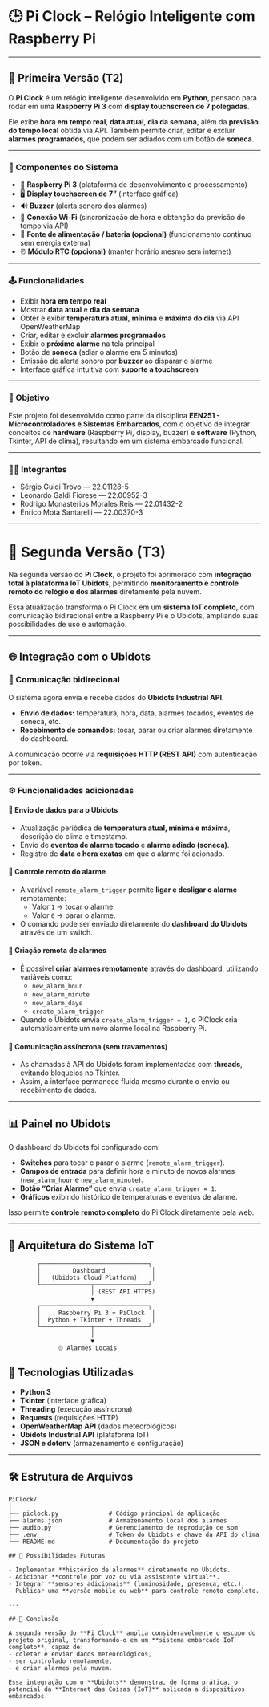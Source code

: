# 🕒 Pi Clock – Relógio Inteligente com Raspberry Pi

---

## 🧩 Primeira Versão (T2)

O **Pi Clock** é um relógio inteligente desenvolvido em **Python**, pensado para rodar em uma **Raspberry Pi 3** com **display touchscreen de 7 polegadas**.  

Ele exibe **hora em tempo real**, **data atual**, **dia da semana**, além da **previsão do tempo local** obtida via API. Também permite criar, editar e excluir **alarmes programados**, que podem ser adiados com um botão de **soneca**.  

---

### 🔧 Componentes do Sistema

- 🧠 **Raspberry Pi 3** (plataforma de desenvolvimento e processamento)  
- 🖥️ **Display touchscreen de 7”** (interface gráfica)  
- 🔊 **Buzzer** (alerta sonoro dos alarmes)  
- 📡 **Conexão Wi-Fi** (sincronização de hora e obtenção da previsão do tempo via API)  
- 🔋 **Fonte de alimentação / bateria (opcional)** (funcionamento contínuo sem energia externa)  
- ⏰ **Módulo RTC (opcional)** (manter horário mesmo sem internet)  

---

### 🕹️ Funcionalidades

- Exibir **hora em tempo real**  
- Mostrar **data atual** e **dia da semana**  
- Obter e exibir **temperatura atual**, **mínima** e **máxima do dia** via API OpenWeatherMap  
- Criar, editar e excluir **alarmes programados**  
- Exibir o **próximo alarme** na tela principal  
- Botão de **soneca** (adiar o alarme em 5 minutos)  
- Emissão de alerta sonoro por **buzzer** ao disparar o alarme  
- Interface gráfica intuitiva com **suporte a touchscreen**  

---

### 🎯 Objetivo

Este projeto foi desenvolvido como parte da disciplina **EEN251 - Microcontroladores e Sistemas Embarcados**, com o objetivo de integrar conceitos de **hardware** (Raspberry Pi, display, buzzer) e **software** (Python, Tkinter, API de clima), resultando em um sistema embarcado funcional.  

---

### 👨‍💻 Integrantes

- Sérgio Guidi Trovo — 22.01128-5  
- Leonardo Galdi Fiorese — 22.00952-3  
- Rodrigo Monasterios Morales Reis — 22.01432-2  
- Enrico Mota Santarelli — 22.00370-3  

---

# 🚀 Segunda Versão (T3)

Na segunda versão do **Pi Clock**, o projeto foi aprimorado com **integração total à plataforma IoT Ubidots**, permitindo **monitoramento e controle remoto do relógio e dos alarmes** diretamente pela nuvem.  

Essa atualização transforma o Pi Clock em um **sistema IoT completo**, com comunicação bidirecional entre a Raspberry Pi e o Ubidots, ampliando suas possibilidades de uso e automação.

---

## 🌐 Integração com o Ubidots

### 📡 Comunicação bidirecional

O sistema agora envia e recebe dados do **Ubidots Industrial API**.  
- **Envio de dados:** temperatura, hora, data, alarmes tocados, eventos de soneca, etc.  
- **Recebimento de comandos:** tocar, parar ou criar alarmes diretamente do dashboard.  

A comunicação ocorre via **requisições HTTP (REST API)** com autenticação por token.

---

### ⚙️ Funcionalidades adicionadas

#### 🔹 Envio de dados para o Ubidots
- Atualização periódica de **temperatura atual, mínima e máxima**, descrição do clima e timestamp.  
- Envio de **eventos de alarme tocado** e **alarme adiado (soneca)**.  
- Registro de **data e hora exatas** em que o alarme foi acionado.  

#### 🔹 Controle remoto do alarme
- A variável `remote_alarm_trigger` permite **ligar e desligar o alarme** remotamente:  
  - Valor `1` → tocar o alarme.  
  - Valor `0` → parar o alarme.  
- O comando pode ser enviado diretamente do **dashboard do Ubidots** através de um switch.

#### 🔹 Criação remota de alarmes
- É possível **criar alarmes remotamente** através do dashboard, utilizando variáveis como:  
  - `new_alarm_hour`  
  - `new_alarm_minute`  
  - `new_alarm_days`  
  - `create_alarm_trigger`  
- Quando o Ubidots envia `create_alarm_trigger = 1`, o PiClock cria automaticamente um novo alarme local na Raspberry Pi.

#### 🔹 Comunicação assíncrona (sem travamentos)
- As chamadas à API do Ubidots foram implementadas com **threads**, evitando bloqueios no Tkinter.  
- Assim, a interface permanece fluida mesmo durante o envio ou recebimento de dados.  

---

## 📊 Painel no Ubidots

O dashboard do Ubidots foi configurado com:
- **Switches** para tocar e parar o alarme (`remote_alarm_trigger`).  
- **Campos de entrada** para definir hora e minuto de novos alarmes (`new_alarm_hour` e `new_alarm_minute`).  
- **Botão “Criar Alarme”** que envia `create_alarm_trigger = 1`.  
- **Gráficos** exibindo histórico de temperaturas e eventos de alarme.  

Isso permite **controle remoto completo** do Pi Clock diretamente pela web.

---

## 🧠 Arquitetura do Sistema IoT

```text
        ┌──────────────────────────────┐
        │         Dashboard             │
        │   (Ubidots Cloud Platform)    │
        └──────────────┬───────────────┘
                       │ (REST API HTTPS)
                       ▼
        ┌──────────────────────────────┐
        │     Raspberry Pi 3 + PiClock  │
        │  Python + Tkinter + Threads   │
        └──────────────┬───────────────┘
                       │
                       ▼
              ⏰ Alarmes Locais
```

## 🧩 Tecnologias Utilizadas

- **Python 3**
- **Tkinter** (interface gráfica)
- **Threading** (execução assíncrona)
- **Requests** (requisições HTTP)
- **OpenWeatherMap API** (dados meteorológicos)
- **Ubidots Industrial API** (plataforma IoT)
- **JSON e dotenv** (armazenamento e configuração)

---

## 🛠️ Estrutura de Arquivos

```text
PiClock/
│
├── piclock.py              # Código principal da aplicação
├── alarms.json             # Armazenamento local dos alarmes
├── audio.py                # Gerenciamento de reprodução de som
├── .env                    # Token do Ubidots e chave da API do clima
└── README.md               # Documentação do projeto

## 🚀 Possibilidades Futuras

- Implementar **histórico de alarmes** diretamente no Ubidots.  
- Adicionar **controle por voz ou via assistente virtual**.  
- Integrar **sensores adicionais** (luminosidade, presença, etc.).  
- Publicar uma **versão mobile ou web** para controle remoto completo.

---

## 🏁 Conclusão

A segunda versão do **Pi Clock** amplia consideravelmente o escopo do projeto original, transformando-o em um **sistema embarcado IoT completo**, capaz de:  
- coletar e enviar dados meteorológicos,  
- ser controlado remotamente,  
- e criar alarmes pela nuvem.  

Essa integração com o **Ubidots** demonstra, de forma prática, o potencial da **Internet das Coisas (IoT)** aplicada a dispositivos embarcados.
